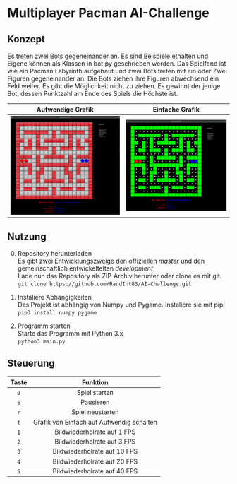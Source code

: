 # Multiplayer Pacman AI-Challenge

## Konzept
Es treten zwei Bots gegeneinander an. Es sind Beispiele ethalten und Eigene können als Klassen in bot.py geschrieben werden.
Das Spielfend ist wie ein Pacman Labyrinth aufgebaut und zwei Bots treten mit ein oder Zwei Figuren gegeneinander an.
Die Bots ziehen ihre Figuren abwechsend ein Feld weiter. Es gibt die Möglichkeit nicht zu ziehen.
Es gewinnt der jenige Bot, dessen Punktzahl am Ende des Spiels die Höchste ist.

Aufwendige Grafik             |  Einfache Grafik
:-------------------------:|:-------------------------:
![Aufwendige Grafik](media/demo_higraphics_2_demobots.gif)  |  ![Einfache Grafik](media/demo_lowgraphics_2_demobots.gif)

## Nutzung

0. Repository herunterladen <br>
Es gibt zwei Entwicklungszweige den offiziellen *master* und den gemeinschaftlich entwickeltelten *development* <br>
Lade nun das Repository als ZIP-Archiv herunter oder clone es mit git. <br> `git clone https://github.com/RandInt83/AI-Challenge.git`

1. Instaliere Abhängigkeiten <br>
Das Projekt ist abhängig von Numpy und Pygame.
Instaliere sie mit pip <br> `pip3 install numpy pygame`

2. Programm starten <br>
Starte das Programm mit Python 3.x <br> `python3 main.py`

## Steuerung
Taste | Funktion
:---:|:---:
`0` | Spiel starten
`6` | Pausieren
`r` | Spiel neustarten
`t` | Grafik von Einfach auf Aufwendig schalten
`1` | Bildwiederholrate auf 1 FPS
`2` | Bildwiederholrate auf 3 FPS
`3` | Bildwiederholrate auf 10 FPS
`4` | Bildwiederholrate auf 20 FPS
`5` | Bildwiederholrate auf 40 FPS
